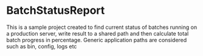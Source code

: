 # BatchStatusReport
This is a sample project created to find current status of batches running on a production server, write result to a shared path and then calculate total batch progress in percentage. Generic application paths are considered such as bin, config, logs etc
